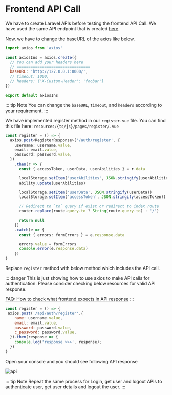 # Frontend API Call

We have to create Laravel APIs before testing the frontend API Call. We have used the same API endpoint that is created [here](laravel-sanctum-authentication.html#step-3-register-user-api).

Now, we have to change the baseURL of the axios like below.

```js
import axios from 'axios'

const axiosIns = axios.create({
  // You can add your headers here
  // ================================
  baseURL: 'http://127.0.0.1:8000/',
  // timeout: 1000,
  // headers: {'X-Custom-Header': 'foobar'}
})

export default axiosIns
```

::: tip Note
You can change the `baseURL`, `timeout`, and `headers` according to your requirement.
:::

We have implemented register method in our `register.vue` file. You can find this file here: `resources/{ts/js}/pages/register/.vue`

```ts
const register = () => {
  axios.post<RegisterResponse>('/auth/register', {
    username: username.value,
    email: email.value,
    password: password.value,
  })
    .then(r => {
      const { accessToken, userData, userAbilities } = r.data

      localStorage.setItem('userAbilities', JSON.stringify(userAbilities))
      ability.update(userAbilities)

      localStorage.setItem('userData', JSON.stringify(userData))
      localStorage.setItem('accessToken', JSON.stringify(accessToken))

      // Redirect to `to` query if exist or redirect to index route
      router.replace(route.query.to ? String(route.query.to) : '/')

      return null
    })
    .catch(e => {
      const { errors: formErrors } = e.response.data

      errors.value = formErrors
      console.error(e.response.data)
    })
}
```

Replace `register` method with below method which includes the API call.

::: danger
This is just showing how to use axios to make API calls for authentication. Please consider checking below resources for valid API response.

[FAQ: How to check what frontend expects in API response](/faq/#how-to-check-what-frontend-expects-in-api-response)
:::

```js
const register = () => {
 axios.post('/api/auth/register',{
    name: username.value,
    email: email.value,
    password: password.value,
    c_password: password.value,
  }).then(response => {
    console.log('response >>>', response);
  })
}

```

Open your console and you should see following API response

![api](/images/code-examples/frontend-api-response/api-response.png)

::: tip Note
Repeat the same process for Login, get user and logout APIs to authenticate user, get user details and logout the user.
:::
